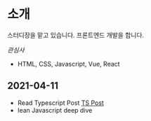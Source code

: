 # 소개

스터디장을 맡고 있습니다. 프론트엔드 개발을 합니다.

*관심사*
- HTML, CSS, Javascript, Vue, React

## 2021-04-11

- Read Typescript Post [TS Post](https://heropy.blog/2020/01/27/typescript)
- lean Javascript deep dive 
